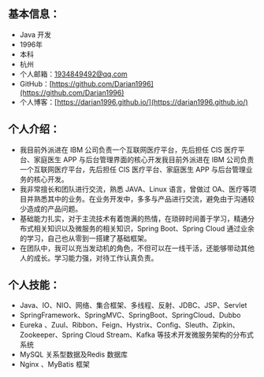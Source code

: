 ## 基本信息：

- Java 开发
- 1996年
- 本科
- 杭州
- 个人邮箱：1934849492@qq.com
- GitHub：[https://github.com/Darian1996](https://github.com/Darian1996)
- 个人博客：[https://darian1996.github.io/](https://darian1996.github.io/)



## 个人介绍：

- 我目前外派进在 IBM 公司负责一个互联网医疗平台，先后担任 CIS 医疗平台、家庭医生 APP 与后台管理界面的核心开发我目前外派进在 IBM 公司负责一个互联网医疗平台，先后担任 CIS 医疗平台、家庭医生 APP 与后台管理业务的核心开发。
- 我非常擅长和团队进行交流，熟悉 JAVA、Linux 语言，曾做过 OA、医疗等项目并熟悉其中的业务。在业务开发中，多多与产品进行交流，避免由于沟通较少造成的产品问题。
- 基础能力扎实，对于主流技术有着饱满的热情，在琐碎时间善于学习，精通分布式相关知识以及微服务的相关知识，Spring Boot、Spring Cloud 通过业余的学习，自己也从零到一搭建了基础框架。
- 在团队中，我可以充当发动机的角色，不但可以在一线干活，还能够带动其他人的成长。学习能力强，对待工作认真负责。



## 个人技能：

- Java、IO、NIO、网络、集合框架、多线程、反射、JDBC、JSP、Servlet
- SpringFramework、SpringMVC、SpringBoot、SpringCloud、Dubbo
- Eureka 、Zuul、Ribbon、Feign、Hystrix、Config、Sleuth、Zipkin、Zookeeper、Spring Cloud Stream、Kafka 等技术开发微服务架构的分布式系统
- MySQL 关系型数据及Redis 数据库
- Nginx 、MyBatis 框架